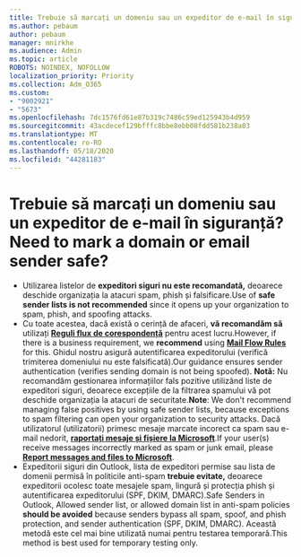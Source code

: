 ```yaml
---
title: Trebuie să marcați un domeniu sau un expeditor de e-mail în siguranță?
ms.author: pebaum
author: pebaum
manager: mnirkhe
ms.audience: Admin
ms.topic: article
ROBOTS: NOINDEX, NOFOLLOW
localization_priority: Priority
ms.collection: Adm_O365
ms.custom:
- "9002921"
- "5673"
ms.openlocfilehash: 7dc1576fd61e87b319c7486c59ed125943b4d959
ms.sourcegitcommit: 43acdecef129bfffc8bbe8ebb08fdd581b238a03
ms.translationtype: MT
ms.contentlocale: ro-RO
ms.lasthandoff: 05/18/2020
ms.locfileid: "44281183"
---
```

# <a name="need-to-mark-a-domain-or-email-sender-safe"></a><span data-ttu-id="e049a-102">Trebuie să marcați un domeniu sau un expeditor de e-mail în siguranță?</span><span class="sxs-lookup"><span data-stu-id="e049a-102">Need to mark a domain or email sender safe?</span></span>

- <span data-ttu-id="e049a-103">Utilizarea listelor de **expeditori siguri nu este recomandată,** deoarece deschide organizația la atacuri spam, phish și falsificare.</span><span class="sxs-lookup"><span data-stu-id="e049a-103">Use of **safe sender lists is not recommended** since it opens up your organization to spam, phish, and spoofing attacks.</span></span>
- <span data-ttu-id="e049a-104">Cu toate acestea, dacă există o cerință de afaceri, **vă recomandăm să** utilizați **[Reguli flux de corespondență](https://docs.microsoft.com/microsoft-365/security/office-365-security/create-safe-sender-lists-in-office-365?view=o365-worldwide#recommended-use-mail-flow-rules)** pentru acest lucru.</span><span class="sxs-lookup"><span data-stu-id="e049a-104">However, if there is a business requirement, we **recommend** using **[Mail Flow Rules](https://docs.microsoft.com/microsoft-365/security/office-365-security/create-safe-sender-lists-in-office-365?view=o365-worldwide#recommended-use-mail-flow-rules)** for this.</span></span> <span data-ttu-id="e049a-105">Ghidul nostru asigură autentificarea expeditorului (verifică trimiterea domeniului nu este falsificată).</span><span class="sxs-lookup"><span data-stu-id="e049a-105">Our guidance ensures sender authentication (verifies sending domain is not being spoofed).</span></span> <span data-ttu-id="e049a-106">**Notă:** Nu recomandăm gestionarea informațiilor fals pozitive utilizând liste de expeditori siguri, deoarece excepțiile de la filtrarea spamului vă pot deschide organizația la atacuri de securitate.</span><span class="sxs-lookup"><span data-stu-id="e049a-106">**Note**: We don't recommend managing false positives by using safe sender lists, because exceptions to spam filtering can open your organization to security attacks.</span></span> <span data-ttu-id="e049a-107">Dacă utilizatorul (utilizatorii) primesc mesaje marcate incorect ca spam sau e-mail nedorit, **[raportați mesaje și fișiere la Microsoft](https://protection.office.com/reportsubmission)**.</span><span class="sxs-lookup"><span data-stu-id="e049a-107">If your user(s) receive messages incorrectly marked as spam or junk email, please **[Report messages and files to Microsoft](https://protection.office.com/reportsubmission)**.</span></span>
- <span data-ttu-id="e049a-108">Expeditorii siguri din Outlook, lista de expeditori permise sau lista de domenii permisă în politicile anti-spam **trebuie evitate,** deoarece expeditorii ocolesc toate mesajele spam, lingură și protecția phish și autentificarea expeditorului (SPF, DKIM, DMARC).</span><span class="sxs-lookup"><span data-stu-id="e049a-108">Safe Senders in Outlook, Allowed sender list, or allowed domain list in anti-spam policies **should be avoided** because senders bypass all spam, spoof, and phish protection, and sender authentication (SPF, DKIM, DMARC).</span></span> <span data-ttu-id="e049a-109">Această metodă este cel mai bine utilizată numai pentru testarea temporară.</span><span class="sxs-lookup"><span data-stu-id="e049a-109">This method is best used for temporary testing only.</span></span>

